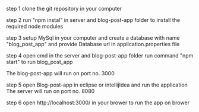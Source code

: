 step 1
clone the git repository in your computer

step 2
run "npm instal" in server and blog-post-app folder to install the required node modules

step 3
setup MySql in your computer and create a database with name "blog_post_app"
and provide Database url in application.properties file

step 4
open cmd in the server and blog-post-app folder
run command "npm start" to run blog_post_app

The blog-post-app will run on port no. 3000

step 5
open Blog-post-app in eclipse or intellijIdea and run the application
The server will run on port no. 8080

step 6
open http://localhost:3000/ in your brower to run the app on brower


